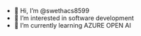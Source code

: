 - 👋 Hi, I’m @swethacs8599
- 👀 I’m interested in software development
- 🌱 I’m currently learning AZURE OPEN AI

<!---
swethacs8599/swethacs8599 is a ✨ special ✨ repository because its `README.md` (this file) appears on your GitHub profile.
You can click the Preview link to take a look at your changes.
--->
